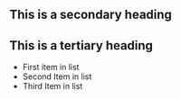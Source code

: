 ## This is a secondary heading
## This is a tertiary heading

* First item in list
* Second Item in list
* Third Item in list

